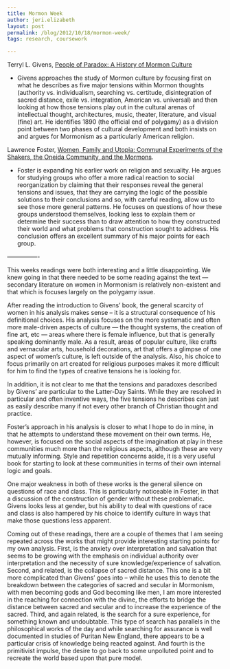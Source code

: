 ```yaml
---
title: Mormon Week
author: jeri.elizabeth
layout: post
permalink: /blog/2012/10/18/mormon-week/
tags: research, coursework

---
```

Terryl L. Givens, <span style="text-decoration: underline;">People of Paradox: A History of Mormon Culture</span>

*   Givens approaches the study of Mormon culture by focusing first on what he describes as five major tensions within Mormon thoughts (authority vs. individualism, searching vs. certitude, disintegration of sacred distance, exile vs. integration, American vs. universal) and then looking at how those tensions play out in the cultural arenas of intellectual thought, architectures, music, theater, literature, and visual (fine) art. He identifies 1890 (the official end of polygamy) as a division point between two phases of cultural development and both insists on and argues for Mormonism as a particularly American religion.

Lawrence Foster, <span style="text-decoration: underline;">Women, Family and Utopia: Communal Experiments of the Shakers, the Oneida Community, and the Mormons</span>.

*   Foster is expanding his earlier work on religion and sexuality. He argues for studying groups who offer a more radical reaction to social reorganization by claiming that their responses reveal the general tensions and issues, that they are carrying the logic of the possible solutions to their conclusions and so, with careful reading, allow us to see those more general patterns. He focuses on questions of how these groups understood themselves, looking less to explain them or determine their success than to draw attention to how they constructed their world and what problems that construction sought to address. His conclusion offers an excellent summary of his major points for each group.

&#8212;&#8212;&#8212;&#8212;&#8212;-

This weeks readings were both interesting and a little disappointing. We knew going in that there needed to be some reading against the text &#8212; secondary literature on women in Mormonism is relatively non-existent and that which is focuses largely on the polygamy issue.

After reading the introduction to Givens&#8217; book, the general scarcity of women in his analysis makes sense &#8211; it is a structural consequence of his definitional choices. His analysis focuses on the more systematic and often more male-driven aspects of culture &#8212; the thought systems, the creation of fine art, etc &#8212; areas where there is female influence, but that is generally speaking dominantly male. As a result, areas of popular culture, like crafts and vernacular arts, household decorations, art that offers a glimpse of one aspect of women&#8217;s culture, is left outside of the analysis. Also, his choice to focus primarily on art created for religious purposes makes it more difficult for him to find the types of creative tensions he is looking for.

In addition, it is not clear to me that the tensions and paradoxes described by Givens&#8217; are particular to the Latter-Day Saints. While they are resolved in particular and often inventive ways, the five tensions he describes can just as easily describe many if not every other branch of Christian thought and practice.

Foster&#8217;s approach in his analysis is closer to what I hope to do in mine, in that he attempts to understand these movement on their own terms. He, however, is focused on the social aspects of the imagination at play in these communities much more than the religious aspects, although these are very mutually informing. Style and repetition concerns aside, it is a very useful book for starting to look at these communities in terms of their own internal logic and goals.

One major weakness in both of these works is the general silence on questions of race and class. This is particularly noticeable in Foster, in that a discussion of the construction of gender without these problematic. Givens looks less at gender, but his ability to deal with questions of race and class is also hampered by his choice to identify culture in ways that make those questions less apparent.

Coming out of these readings, there are a couple of themes that I am seeing repeated across the works that might provide interesting starting points for my own analysis. First, is the anxiety over interpretation and salvation that seems to be growing with the emphasis on individual authority over interpretation and the necessity of sure knowledge/experience of salvation. Second, and related, is the collapse of sacred distance. This one is a bit more complicated than Givens&#8217; goes into &#8211; while he uses this to denote the breakdown between the categories of sacred and secular in Mormonism, with men becoming gods and God becoming like men, I am more interested in the reaching for connection with the divine, the efforts to bridge the distance between sacred and secular and to increase the experience of the sacred. Third, and again related, is the search for a sure experience, for something known and undoubtable. This type of search has parallels in the philosophical works of the day and while searching for assurance is well documented in studies of Puritan New England, there appears to be a particular crisis of knowledge being reacted against. And fourth is the primitivist impulse, the desire to go back to some unpolluted point and to recreate the world based upon that pure model.